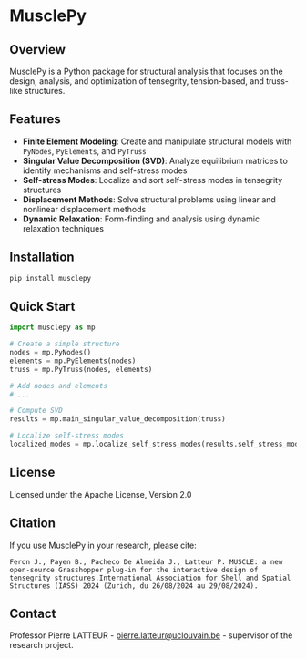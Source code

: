 # MusclePy

## Overview
MusclePy is a Python package for structural analysis that focuses on the design, analysis, and optimization of tensegrity, tension-based, and truss-like structures.

## Features
- **Finite Element Modeling**: Create and manipulate structural models with `PyNodes`, `PyElements`, and `PyTruss`
- **Singular Value Decomposition (SVD)**: Analyze equilibrium matrices to identify mechanisms and self-stress modes
- **Self-stress Modes**: Localize and sort self-stress modes in tensegrity structures
- **Displacement Methods**: Solve structural problems using linear and nonlinear displacement methods
- **Dynamic Relaxation**: Form-finding and analysis using dynamic relaxation techniques

## Installation
```bash
pip install musclepy
```

## Quick Start
```python
import musclepy as mp

# Create a simple structure
nodes = mp.PyNodes()
elements = mp.PyElements(nodes)
truss = mp.PyTruss(nodes, elements)

# Add nodes and elements
# ...

# Compute SVD
results = mp.main_singular_value_decomposition(truss)

# Localize self-stress modes
localized_modes = mp.localize_self_stress_modes(results.self_stress_modes)
```

## License
Licensed under the Apache License, Version 2.0

## Citation
If you use MusclePy in your research, please cite:
```
Feron J., Payen B., Pacheco De Almeida J., Latteur P. MUSCLE: a new open-source Grasshopper plug-in for the interactive design of tensegrity structures.International Association for Shell and Spatial Structures (IASS) 2024 (Zurich, du 26/08/2024 au 29/08/2024).
```

## Contact
Professor Pierre LATTEUR - pierre.latteur@uclouvain.be - supervisor of the research project.
